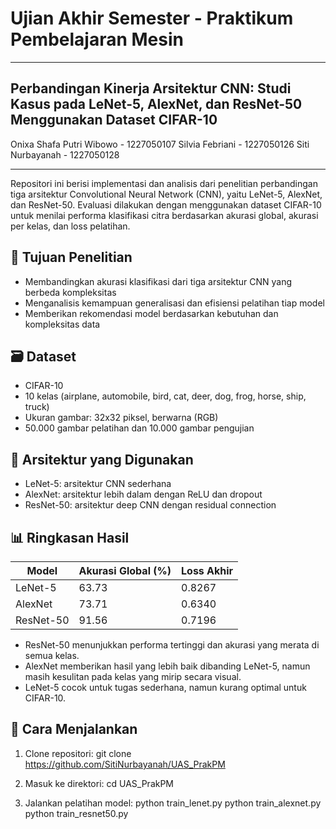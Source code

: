 # Ujian Akhir Semester - Praktikum Pembelajaran Mesin

---
**Perbandingan Kinerja Arsitektur CNN: Studi Kasus pada LeNet-5, AlexNet, dan ResNet-50 Menggunakan Dataset CIFAR-10**
---

Onixa Shafa Putri Wibowo - 1227050107
Silvia Febriani - 1227050126
Siti Nurbayanah - 1227050128

---

Repositori ini berisi implementasi dan analisis dari penelitian perbandingan tiga arsitektur Convolutional Neural Network (CNN), yaitu LeNet-5, AlexNet, dan ResNet-50. Evaluasi dilakukan dengan menggunakan dataset CIFAR-10 untuk menilai performa klasifikasi citra berdasarkan akurasi global, akurasi per kelas, dan loss pelatihan.

## 🎯 Tujuan Penelitian

* Membandingkan akurasi klasifikasi dari tiga arsitektur CNN yang berbeda kompleksitas
* Menganalisis kemampuan generalisasi dan efisiensi pelatihan tiap model
* Memberikan rekomendasi model berdasarkan kebutuhan dan kompleksitas data

## 🗃️ Dataset

* CIFAR-10
* 10 kelas (airplane, automobile, bird, cat, deer, dog, frog, horse, ship, truck)
* Ukuran gambar: 32x32 piksel, berwarna (RGB)
* 50.000 gambar pelatihan dan 10.000 gambar pengujian

## 🧱 Arsitektur yang Digunakan

* LeNet-5: arsitektur CNN sederhana
* AlexNet: arsitektur lebih dalam dengan ReLU dan dropout
* ResNet-50: arsitektur deep CNN dengan residual connection

## 📊 Ringkasan Hasil

| Model     | Akurasi Global (%) | Loss Akhir |
| --------- | ------------------ | ---------- |
| LeNet-5   | 63.73              | 0.8267     |
| AlexNet   | 73.71              | 0.6340     |
| ResNet-50 | 91.56              | 0.7196     |

* ResNet-50 menunjukkan performa tertinggi dan akurasi yang merata di semua kelas.
* AlexNet memberikan hasil yang lebih baik dibanding LeNet-5, namun masih kesulitan pada kelas yang mirip secara visual.
* LeNet-5 cocok untuk tugas sederhana, namun kurang optimal untuk CIFAR-10.

## 🚀 Cara Menjalankan

1. Clone repositori:
   git clone https://github.com/SitiNurbayanah/UAS_PrakPM

2. Masuk ke direktori:
   cd UAS_PrakPM

3. Jalankan pelatihan model:
   python train\_lenet.py
   python train\_alexnet.py
   python train\_resnet50.py
